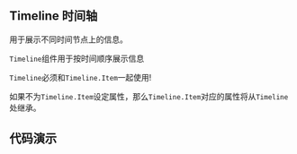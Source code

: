## Timeline 时间轴
用于展示不同时间节点上的信息。

`Timeline`组件用于按时间顺序展示信息

`Timeline`必须和`Timeline.Item`一起使用!

如果不为`Timeline.Item`设定属性，那么`Timeline.Item`对应的属性将从`Timeline`处继承。

## 代码演示
